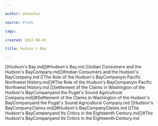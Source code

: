 ```yaml
---

author: ohmanfoo

source: #todo

tags: 

created: 2022-08-07

title: Hudson's Bay

---
```

[[Hudson's Bay.md]]#Hudson's Bay.md
[[Indian Consumers and the Hudson's BayCompany.md]]#Indian Consumers and the Hudson's BayCompany.md
[[The Role of the Hudson's BayCompanyin Pacific Northwest History.md]]#The Role of the Hudson's BayCompanyin Pacific Northwest History.md
[[Settlement of the Claims in Washington of the Hudson's BayCompanyand the Puget's Sound Agricultural Company.md]]#Settlement of the Claims in Washington of the Hudson's BayCompanyand the Puget's Sound Agricultural Company.md
[[Hudson's BayCompanyClaims.md]]#Hudson's BayCompanyClaims.md
[[The Hudson's BayCompanyand Its Critics in the Eighteenth Century.md]]#The Hudson's BayCompanyand Its Critics in the Eighteenth Century.md